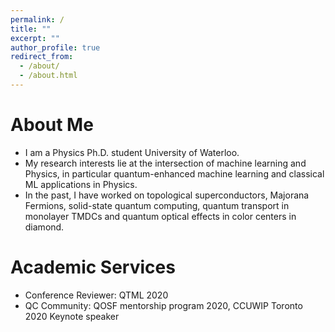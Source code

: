 ```yaml
---
permalink: /
title: ""
excerpt: ""
author_profile: true
redirect_from: 
  - /about/
  - /about.html
---
```


# About Me
* I am a Physics Ph.D. student University of Waterloo. 
* My research interests lie at the intersection of machine learning and Physics, in particular quantum-enhanced machine learning and classical ML applications in Physics.
* In the past, I have worked on topological superconductors, Majorana Fermions, solid-state quantum computing, quantum transport in monolayer TMDCs and quantum optical effects in color centers in diamond. 

# Academic Services
* Conference Reviewer: QTML 2020
* QC Community: QOSF mentorship program 2020, CCUWIP Toronto 2020 Keynote speaker  
